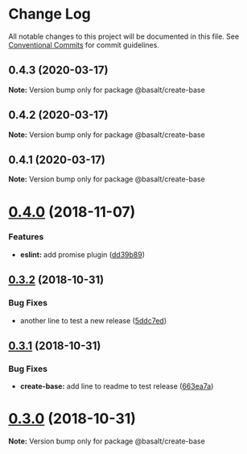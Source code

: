 # Change Log

All notable changes to this project will be documented in this file.
See [Conventional Commits](https://conventionalcommits.org) for commit guidelines.

## 0.4.3 (2020-03-17)

**Note:** Version bump only for package @basalt/create-base





## 0.4.2 (2020-03-17)

**Note:** Version bump only for package @basalt/create-base





## 0.4.1 (2020-03-17)

**Note:** Version bump only for package @basalt/create-base





# [0.4.0](https://github.com/basaltinc/base/compare/v0.3.2...v0.4.0) (2018-11-07)


### Features

* **eslint:** add promise plugin ([dd39b89](https://github.com/basaltinc/base/commit/dd39b89))





## [0.3.2](https://github.com/basaltinc/base/compare/v0.3.1...v0.3.2) (2018-10-31)


### Bug Fixes

* another line to test a new release ([5ddc7ed](https://github.com/basaltinc/base/commit/5ddc7ed))





## [0.3.1](https://github.com/basaltinc/base/compare/v0.3.0...v0.3.1) (2018-10-31)


### Bug Fixes

* **create-base:** add line to readme to test release ([663ea7a](https://github.com/basaltinc/base/commit/663ea7a))





# [0.3.0](https://github.com/basaltinc/base/compare/v0.2.2...v0.3.0) (2018-10-31)

**Note:** Version bump only for package @basalt/create-base
